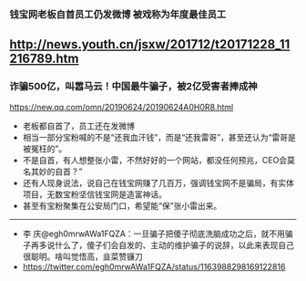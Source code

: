 ### 钱宝网老板自首员工仍发微博 被戏称为年度最佳员工
http://news.youth.cn/jsxw/201712/t20171228_11216789.htm
---
### 诈骗500亿，叫嚣马云！中国最牛骗子，被2亿受害者捧成神
https://new.qq.com/omn/20190624/20190624A0H0R8.html
- 老板都自首了，员工还在发微博
- 相当一部分宝粉喊的不是“还我血汗钱”，而是“还我雷哥”，甚至还认为“雷哥是被冤枉的”。
- 不是自首，有人想整张小雷，不然好好的一个网站，都没任何预兆，CEO会莫名其妙的自首？”
- 还有人现身说法，说自己在钱宝网赚了几百万，强调钱宝网不是骗局，有实体项目，无数宝粉坚信钱宝网是造富神话。
- 甚至有宝粉聚集在公安局门口，希望能“保”张小雷出来。
---
- 李 庆@egh0mrwAWa1FQZA：一旦骗子把傻子彻底洗脑成功之后，就不用骗子再多说什么了，傻子们会自发的、主动的维护骗子的说辞，以此来表现自己很聪明。啥叫觉悟高，韭菜赞镰刀
- https://twitter.com/egh0mrwAWa1FQZA/status/1163988298169122816